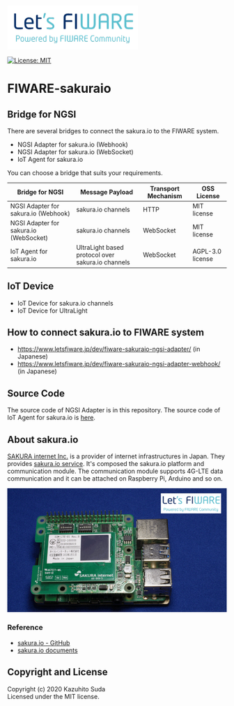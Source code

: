 [![Let's FIWARE Banner](https://github.com/lets-fiware/fiware-sakuraio/blob/gh-pages/images/lets-fiware-logo-non-free.png)](https://www.letsfiware.jp/)

[![License: MIT](https://img.shields.io/github/license/lets-fiware/fiware-sakuraio.svg)](https://opensource.org/licenses/MIT)

# FIWARE-sakuraio

## Bridge for NGSI

There are several bridges to connect the sakura.io to the FIWARE system.

- NGSI Adapter for sakura.io (Webhook)
- NGSI Adapter for sakura.io (WebSocket)
- IoT Agent for sakura.io

You can choose a bridge that suits your requirements.

| Bridge for NGSI                        | Message Payload                                   | Transport Mechanism | OSS License      |
| ---------------------------------------| ------------------------------------------------- | ------------------- | ---------------- |
| NGSI Adapter for sakura.io (Webhook)   | sakura.io channels                                | HTTP                | MIT license      |
| NGSI Adapter for sakura.io (WebSocket) | sakura.io channels                                | WebSocket           | MIT license      | 
| IoT Agent for sakura.io                | UltraLight based protocol over sakura.io channels | WebSocket           | AGPL-3.0 license |

## IoT Device

- IoT Device for sakura.io channels
- IoT Device for UltraLight

## How to connect sakura.io to FIWARE system

- https://www.letsfiware.jp/dev/fiware-sakuraio-ngsi-adapter/ (in Japanese)
- https://www.letsfiware.jp/dev/fiware-sakuraio-ngsi-adapter-webhook/ (in Japanese)

## Source Code

The source code of NGSI Adapter is in this repository. The source code of IoT Agent for sakura.io is
[here](https://github.com/lets-fiware/custom-iotagent-sakuraio).

## About sakura.io

[SAKURA internet Inc.](https://www.sakura.ad.jp/en/corporate/) is a provider of internet infrastructures in Japan.
They provides [sakura.io service](https://sakura.io/). It's composed the sakura.io platform and communication module.
The communication module supports 4G-LTE data communication and it can be attached on Raspberry Pi, Arduino and so on.

![](https://github.com/lets-fiware/fiware-sakuraio/blob/gh-pages/images/sakuraio-module-on-raspberrypi-non-free.png)

### Reference
-    [sakura.io - GitHub](https://github.com/sakuraio)
-    [sakura.io documents](https://sakura.io/docs/)

## Copyright and License

Copyright (c) 2020 Kazuhito Suda<br>
Licensed under the MIT license.
